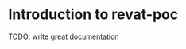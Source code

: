 # Introduction to revat-poc

TODO: write [great documentation](http://jacobian.org/writing/what-to-write/)
